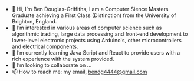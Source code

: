 - 👋 Hi, I’m Ben Douglas-Griffiths, I am a Computer Sience Masters Graduate achieving a First Class (Distinction) from the University of Brighton, England.
- 👀 I’m interested in various areas of computer science such as algorithmic trading, large data processing and front-end development to lower-level electronic projects using  Arduino's, other microcontrollers and electrical components.
- 🌱 I’m currently learning Java Script and React to provide users with a rich experience with the system provided.
- 💞️ I’m looking to collaborate on ...
- 📫 How to reach me: my email, bendg4444@gmail.com

<!---
bendg4444/bendg4444 is a ✨ special ✨ repository because its `README.md` (this file) appears on your GitHub profile.
You can click the Preview link to take a look at your changes.
--->
